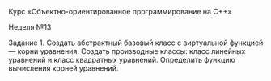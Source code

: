 Курс «Объектно-ориентированное программирование на C++»

Неделя №13

Задание 1.
Создать абстрактный базовый класс с виртуальной функцией — корни уравнения. 
Создать производные классы: класс линейных уравнений и класс квадратных уравнений. 
Определить функцию вычисления корней уравнений.
